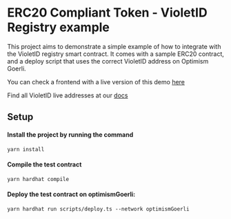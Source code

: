 # ERC20 Compliant Token - VioletID Registry example

This project aims to demonstrate a simple example of how to integrate with the VioletID registry smart contract.
It comes with a sample ERC20 contract, and a deploy script that uses the correct VioletID address on Optimism Goerli.

You can check a frontend with a live version of this demo [here](http://erc20-compliant.violet.co)

Find all VioletID live addresses at our [docs](https://docs.violet.co)


## Setup

#### Install the project by running the command

```shell
yarn install
```

#### Compile the test contract

```shell
yarn hardhat compile
```

#### Deploy the test contract on optimismGoerli:

```shell
yarn hardhat run scripts/deploy.ts --network optimismGoerli
```
